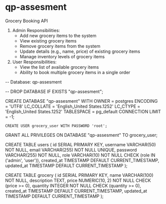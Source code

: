 # qp-assesment

Grocery Booking API

1. Admin Responsibilities:
   - Add new grocery items to the system
   - View existing grocery items
   - Remove grocery items from the system
   - Update details (e.g., name, price) of existing grocery items
   - Manage inventory levels of grocery items
2. User Responsibilities:
   - View the list of available grocery items
   - Ability to book multiple grocery items in a single order

-- Database: qp-assesment

-- DROP DATABASE IF EXISTS "qp-assesment";

CREATE DATABASE "qp-assesment"
WITH
OWNER = postgres
ENCODING = 'UTF8'
LC_COLLATE = 'English_United States.1252'
LC_CTYPE = 'English_United States.1252'
TABLESPACE = pg_default
CONNECTION LIMIT = -1;

    CREATE USER grocery_user WITH PASSWORD 'root';

GRANT ALL PRIVILEGES ON DATABASE "qp-assesment" TO grocery_user;

CREATE TABLE users (
id SERIAL PRIMARY KEY,
username VARCHAR(50) NOT NULL,
email VARCHAR(255) NOT NULL UNIQUE,
password VARCHAR(255) NOT NULL,
role VARCHAR(10) NOT NULL CHECK (role IN ('admin', 'user')),
created_at TIMESTAMP DEFAULT CURRENT_TIMESTAMP,
updated_at TIMESTAMP DEFAULT CURRENT_TIMESTAMP
);

CREATE TABLE grocery (
id SERIAL PRIMARY KEY,
name VARCHAR(100) NOT NULL,
description TEXT,
price NUMERIC(10, 2) NOT NULL CHECK (price >= 0),
quantity INTEGER NOT NULL CHECK (quantity >= 0),
created_at TIMESTAMP DEFAULT CURRENT_TIMESTAMP,
updated_at TIMESTAMP DEFAULT CURRENT_TIMESTAMP
);
